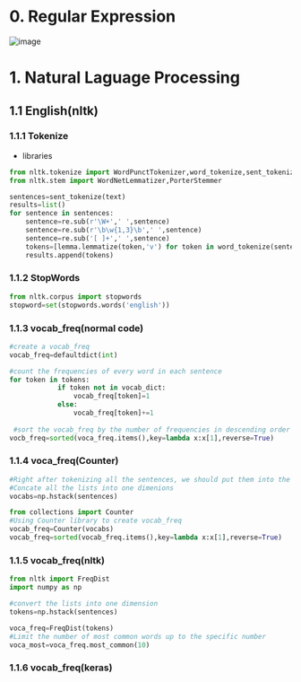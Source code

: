 # 0. Regular Expression

![image](https://user-images.githubusercontent.com/53164959/81068099-c6799580-8f1a-11ea-897d-e17e8380d24e.png)



# 1. Natural Laguage Processing
## 1.1 English(nltk)

### 1.1.1 Tokenize
- libraries
```python
from nltk.tokenize import WordPunctTokenizer,word_tokenize,sent_tokenize
from nltk.stem import WordNetLemmatizer,PorterStemmer

sentences=sent_tokenize(text)
results=list()
for sentence in sentences:
    sentence=re.sub(r'\W+',' ',sentence)
    sentence=re.sub(r'\b\w{1,3}\b',' ',sentence)
    sentence=re.sub('[ ]+',' ',sentence)
    tokens=[lemma.lemmatize(token,'v') for token in word_tokenize(sentence)]
    results.append(tokens)
```
### 1.1.2 StopWords
```python
from nltk.corpus import stopwords
stopword=set(stopwords.words('english'))

```

### 1.1.3 vocab_freq(normal code)
```python
#create a vocab_freq 
vocab_freq=defaultdict(int)

#count the frequencies of every word in each sentence
for token in tokens:
            if token not in vocab_dict:
                vocab_freq[token]=1
            else:
                vocab_freq[token]+=1
                
 #sort the vocab_freq by the number of frequencies in descending order
vocb_freq=sorted(voca_freq.items(),key=lambda x:x[1],reverse=True)
```
### 1.1.4 voca_freq(Counter)


```python
#Right after tokenizing all the sentences, we should put them into the list called sentences 
#Concate all the lists into one dimenions
vocabs=np.hstack(sentences)

from collections import Counter
#Using Counter library to create vocab_freq
vocab_freq=Counter(vocabs)
vocab_freq=sorted(vocab_freq.items(),key=lambda x:x[1],reverse=True)
```
### 1.1.5 vocab_freq(nltk)
```python
from nltk import FreqDist
import numpy as np

#convert the lists into one dimension
tokens=np.hstack(sentences)

voca_freq=FreqDist(tokens)
#Limit the number of most common words up to the specific number
voca_most=voca_freq.most_common(10)

```

### 1.1.6 vocab_freq(keras)


